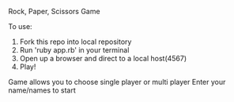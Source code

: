 Rock, Paper, Scissors Game

To use:

1. Fork this repo into local repository
2. Run 'ruby app.rb' in your terminal
3. Open up a browser and direct to a local host(4567)
4. Play!

Game allows you to choose single player or multi player
Enter your name/names to start
